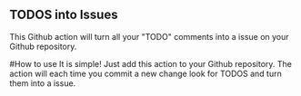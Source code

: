 ## TODOS into Issues

This Github action will turn all your "TODO" comments into a issue on your Github repository. 

#How to use
It is simple! Just add this action to your Github repository. The action will each time you commit a new change look for TODOS and turn them into a issue.



